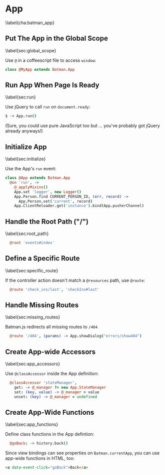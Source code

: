 # App
\label{cha:batman_app}


## Put The App in the Global Scope
\label{sec:global_scope}

Use `@` in a coffeescript file to access `window`:

```coffeescript
class @MyApp extends Batman.App
```


## Run App When Page Is Ready
\label{sec:run}

Use jQuery to call `run` on `document.ready`:

```coffeescript
$ -> App.run()
```

(Sure, you could use pure JavaScript too but ... you've probably got jQuery already anyways!)

## Initialize App
\label{sec:initialize}

Use the App's `run` event:

```coffeescript
class @App extends Batman.App
  @on 'run', ->
    @_applyMixins()
    App.set 'logger', new Logger()
    App.Person.find CURRENT_PERSON_ID, (err, record) ->
      App.Person.set('current', record)
    App.ClientReloader.get('instance').bind(App.pusherChannel)
```

## Handle the Root Path ("/")
\label{sec:root_path}

```coffeescript
  @root 'events#index'
```

## Define a Specific Route
\label{sec:specific_route}

If the controller action doesn't match a `@resources` path, use `@route`:

```coffeescript
  @route 'check_ins/last', 'checkIns#last'
```

## Handle Missing Routes
\label{sec:missing_routes}

Batman.js redirects all missing routes to `/404`

```coffeescript
  @route '/404', (params) -> App.showDialog("errors/show404")
```

## Create App-wide Accessors
\label{sec:app_accessors}

Use `@classAccessor` inside the App definition:

```coffeescript
  @classAccessor 'stateManager',
    get: -> @_manager ?= new App.StateManager
    set: (key, value) -> @_manager = value
    unset: (key) -> @_manager = undefined
```

## Create App-Wide Functions
\label{sec:app_functions}

Define class functions in the App defintion:

```coffeescript
  @goBack: -> history.back()
```

Since view bindings can see properties on `Batman.currentApp`, you can use app-wide functions in HTML, too:

```html
<a data-event-click="goBack">Back</a>
```